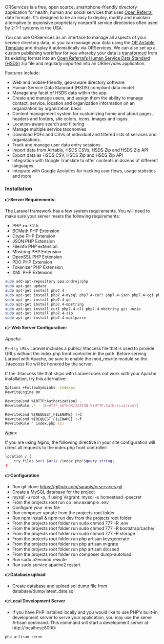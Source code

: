 ORServices is a free, open source, smartphone-friendly directory application for health, human and social services that uses [Open Referral](http://openreferral.org/) data formats. It’s designed to be an easy to deploy, modify and maintain alternative to expensive proprietary nonprofit service directories often used by 2-1-1 systems in the USA.

You can use ORServices as an interface to manage all aspects of your service directory data, or you can manage your data using the [OR Airtable Template](https://airtable.com/universe/expwt9yr65lFGUJAr/social-services-directory-v20) and display it automatically via ORServices. We can also set up a custom publishing workflow for you whereby your data is [transformed](https://github.com/openreferral/hsds_transformer) from its existing format into an [Open Referral’s Human Service Data Standard (HSDS)](http://docs.openreferral.org/en/latest/hsds/) zip file and regularly imported into an ORServices application.

Features include:
* Web and mobile-friendly, geo-aware directory software 
* Human Service Data Standard (HSDS) compliant data model
* Manage any facet of HSDS data within the app
* Create and manage users, and assign them the ability to manage contact, service, location and organization information on an organization by organization basis
* Content management system for customizing home and about pages, headers and footers, site colors, icons, images and logos.
* Location-aware search and filtering
* Manage multiple service taxonomies
* Download PDFs and CSVs of individual and filtered lists of services and organizations.
* Track and manage user data entry sessions
* Import data from Airtable, HSDS CSVs, HSDS Zip and HSDS Zip API
* Export data as HSDS CSV, HSDS Zip and HSDS Zip API
* Integration with Google Translate to offer contents in dozens of different languages.
* Integrate with Google Analytics for tracking user flows, usage statistics and more


### Installation

**👉Server Requirements:**


The Laravel framework has a few system requirements. You will need to make sure your server meets the following requirements:

* PHP >= 7.2.5
* BCMath PHP Extension
* Ctype PHP Extension
* JSON PHP Extension
* Fileinfo PHP extension
* Mbstring PHP Extension
* OpenSSL PHP Extension
* PDO PHP Extension
* Tokenizer PHP Extension
* XML PHP Extension

```bash
sudo add-apt-repository ppa:ondrej/php
sudo apt-get update
sudo apt-get install php7.4
sudo apt-get install php7.4-mysql php7.4-curl php7.4-json php7.4-cgi php7.4-xsl
sudo apt-get install php7.4-gd
sudo apt-get install php7.4-mbstring
sudo apt-get install curl php7.4-cli php7.4-mbstring git unzip
sudo apt-get install php7.4-zip
sudo apt-get install php7.4-mailparse
```


**👉 Web Server Configuration:**


*Apache*

`Pretty URLs`
Laravel includes a public/.htaccess file that is used to provide URLs without the index.php front controller in the path. Before serving Laravel with Apache, be sure to enable the mod_rewrite module so the .htaccess file will be honored by the server.

If the .htaccess file that ships with Laravel does not work with your Apache installation, try this alternative:

```bash
Options +FollowSymLinks -Indexes
RewriteEngine On

RewriteCond %{HTTP:Authorization} .
RewriteRule .* - [E=HTTP_AUTHORIZATION:%{HTTP:Authorization}]

RewriteCond %{REQUEST_FILENAME} !-d
RewriteCond %{REQUEST_FILENAME} !-f
RewriteRule ^ index.php [L]
```

*Nginx*

If you are using Nginx, the following directive in your site configuration will direct all requests to the index.php front controller:

```bash
location / {
    try_files $uri $uri/ /index.php?$query_string;
}
```

**👉Configuration**
   * Run git clone https://github.com/sarapis/orservices.git
   * Create a MySQL database for the project
   * mysql -u root -p, if using Vagrant: mysql -u homestead -psecret    
   * From the projects root run cp .env.example .env
   * Configure your .env file
   * Run composer update from the projects root folder
   * Run npm install & npm run dev from the projects root folder
   * From the projects root folder run sudo chmod 777 -R .env 
   * From the projects root folder run sudo chmod 777 -R bootstrap/cache/
   * From the projects root folder run sudo chmod 777 -R storage
   * From the projects root folder run php artisan key:generate
   * From the projects root folder run php artisan migrate
   * From the projects root folder run php artisan db:seed
   * From the projects root folder run composer dump-autoload
   * Run sudo a2enmod rewrite
   * Run sudo service apache2 restart
    
**👉Database upload**
   * Create database and upload sql dump file from database/dump/latest_date.sql



**👉Local Development Server**

* If you have PHP installed locally and you would like to use PHP's built-in development server to serve your application, you may use the serve Artisan command. This command will start a development server at http://localhost:8000:


```bash
php artisan serve
```
